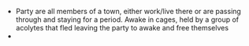 - Party are all members of a town, either work/live there or are passing through and staying for a period. Awake in cages, held by a group of acolytes that fled leaving the party to awake and free themselves
- 